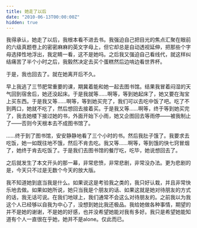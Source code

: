 ```yaml
---
title: 她走了以后
date: "2010-06-13T00:00:00Z"
hidden: true
---
```


我得承认，她走了以后，我根本看不进去书。我强迫自己把目光的焦点汇聚在眼前的六级真题卷上的密密麻麻的英文字母上，但它却总是自动透视延伸，把那些个字母选择性地浮出，我定睛一看，这不是她吗。之后我又强迫自己看线代，就这样纠结痛苦了半个小时之后，我毅然决定去买个蛋糕然后边啃边看世界杯。

于是，我也回去了。就在她离开后不久。

早上我逃了三节肥常重要的课，期冀着能和她一起去图书馆。结果我冒着闷湿的天气回到宿舍后，她还没起床。于是我就等……啊等，等到她起床了，她又要在淘宝上买东西。于是我又等……啊等，等到她买完了，我们可以去吃中饭了吧。吃了不到两口，她就不吃了，然后想回去接着买。于是我又等……啊等，终于等到她买完了，我去她楼下接过她的书，外面开始下小雨，她又企图回去等雨停——被我制止了——否则今天根本去不成图书馆了。

……终于到了图书馆，安安静静地看了三个小时的书。然后我肚子饿了。我要求去吃饭，她一如既往地不饿，然后不肯去吃。我又等……啊等，等到饿的快七窍冒烟了，她终于肯去吃饭了。于是我们去图书馆的餐厅吃，吃毕，她说想回去了。

之后就发生了本文开头的那一幕，非常悲愤，非常悲剧，非常没办法。更为悲剧的是，今天只不过是无数个今天的放大版。

我不知道她到底当我是什么。如果说这是考验我之类的，我只好认栽，并且非常快乐地去做。如果如她所说，她只当我是个朋友的话、如果这就是她对待朋友的方式的话，我无话可说。在我们地球上，我们通常不会这么对待朋友的。之前我以为我这个人已经够以自我为中心了，没想到她比我还极品。我给她做各种事情，期望的并不是她的谢谢，不是她的好感，也并没希望她能对我有多好。我只是希望她能知道有个人一直很在乎她，她并不是alone。仅此而已。